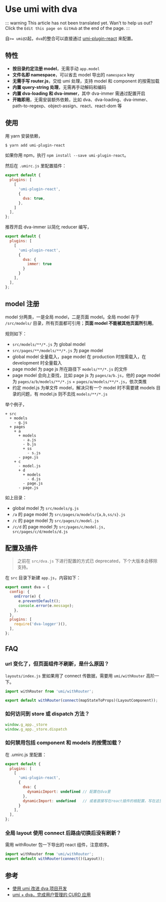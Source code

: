# Use umi with dva

::: warning
This article has not been translated yet. Wan't to help us out? Click the `Edit this page on GitHub` at the end of the page.
:::

自`>= umi@2`起，`dva`的整合可以直接通过 [umi-plugin-react](https://github.com/umijs/umi/tree/master/packages/umi-plugin-react) 来配置。

## 特性

* **按目录约定注册 model**，无需手动 `app.model`
* **文件名即 namespace**，可以省去 model 导出的 `namespace` key
* **无需手写 router.js**，交给 umi 处理，支持 model 和 component 的按需加载
* **内置 query-string 处理**，无需再手动解码和编码
* **内置 dva-loading 和 dva-immer**，其中 dva-immer 需通过配置开启
* **开箱即用**，无需安装额外依赖，比如 dva、dva-loading、dva-immer、path-to-regexp、object-assign、react、react-dom 等

## 使用

用 yarn 安装依赖，

```bash
$ yarn add umi-plugin-react
```

如果你用 npm，执行 `npm install --save umi-plugin-react`。

然后在 `.umirc.js` 里配置插件：

```js
export default {
  plugins: [
    [
      'umi-plugin-react',
      {
        dva: true,
      },
    ]
  ],
};
```

推荐开启 dva-immer 以简化 reducer 编写，

```js
export default {
  plugins: [
    [
      'umi-plugin-react',
      {
        dva: {
          immer: true
        }
      }
    ],
  ],
};
```

## model 注册

model 分两类，一是全局 model，二是页面 model。全局 model 存于 `/src/models/` 目录，所有页面都可引用；**页面 model 不能被其他页面所引用**。  

规则如下：

* `src/models/**/*.js` 为 global model
* `src/pages/**/models/**/*.js` 为 page model
* global model 全量载入，page model 在 production 时按需载入，在 development 时全量载入
* page model 为 page js 所在路径下 `models/**/*.js` 的文件
* page model 会向上查找，比如 page js 为 `pages/a/b.js`，他的 page model 为 `pages/a/b/models/**/*.js` + `pages/a/models/**/*.js`，依次类推
* 约定 model.js 为单文件 model，解决只有一个 model 时不需要建 models 目录的问题，有 model.js 则不去找 `models/**/*.js`

举个例子，

```
+ src
  + models
    - g.js
  + pages
    + a
      + models
        - a.js
        - b.js
        + ss
          - s.js
      - page.js
    + c
      - model.js
      + d
        + models
          - d.js
        - page.js
      - page.js
```

如上目录：

* global model 为 `src/models/g.js`
* `/a` 的 page model 为 `src/pages/a/models/{a,b,ss/s}.js`
* `/c` 的 page model 为 `src/pages/c/model.js`
* `/c/d` 的 page model 为 `src/pages/c/model.js, src/pages/c/d/models/d.js`

## 配置及插件

> 之前在 `src/dva.js` 下进行配置的方式已 deprecated，下个大版本会移除支持。

在 `src` 目录下新建 `app.js`，内容如下：

```js
export const dva = {
  config: {
    onError(e) {
      e.preventDefault();
      console.error(e.message);
    },
  },
  plugins: [
    require('dva-logger')(),
  ],
};
```

## FAQ

### url 变化了，但页面组件不刷新，是什么原因？

`layouts/index.js` 里如果用了 connect 传数据，需要用 `umi/withRouter` 高阶一下。

```js
import withRouter from 'umi/withRouter';

export default withRouter(connect(mapStateToProps)(LayoutComponent));
```

### 如何访问到 store 或 dispatch 方法？

```js
window.g_app._store
window.g_app._store.dispatch
```

### 如何禁用包括 component 和 models 的按需加载？

在 .umirc.js 里配置：

```js
export default {
  plugins: [
    [
      'umi-plugin-react',
      {
        dva: {
          dynamicImport: undefined // 配置在dva里
        },
        dynamicImport: undefined   // 或者直接写在react插件的根配置，写在这里也会被继承到上面的dva配置里
      }
    ],
  ],
};
```

### 全局 layout 使用 connect 后路由切换后没有刷新？

需用 withRouter 包一下导出的 react 组件，注意顺序。

```js
import withRouter from 'umi/withRouter';
export default withRouter(connect()(Layout));
```

## 参考

* [使用 umi 改进 dva 项目开发](https://github.com/sorrycc/blog/issues/66)
* [umi + dva，完成用户管理的 CURD 应用](https://github.com/sorrycc/blog/issues/62)
